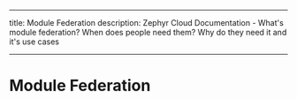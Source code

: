 
---
title: Module Federation 
description: Zephyr Cloud Documentation - What's module federation? When does people need them? Why do they need it and it's use cases

---

# Module Federation
